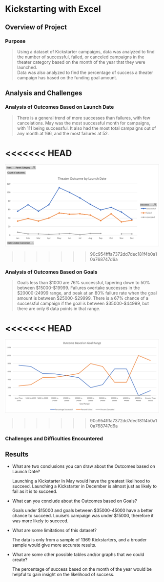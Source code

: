 # Kickstarting with Excel

## Overview of Project

### Purpose

>   Using a dataset of Kickstarter campaigns, data was analyzed to find the
>   number of successful, failed, or canceled campaigns in the theater category
>   based on the month of the year that they were launched.  
>   Data was also analyzed to find the percentage of success a theater campaign
>   has based on the funding goal amount.

## Analysis and Challenges

### Analysis of Outcomes Based on Launch Date

>   There is a general trend of more successes than failures, with few
>   cancelations. May was the most successful month for campaigns, with 111
>   being successful. It also had the most total campaigns out of any month at
>   166, and the most failures at 52.

<<<<<<< HEAD
=======
![Outcome vs Launch chart](https://github.com/Hojo0210/Kickstarter-Analysis/blob/main/Theater_Outcomes_vs_Launch.png)

>>>>>>> 90c954fffa7372dd7dec181f4b0a10a768747d6a
### Analysis of Outcomes Based on Goals

>   Goals less than \$1000 are 76% successful, tapering down to 50% between
>   \$15000-\$19999. Failures overtake successes in the \$20000-24999 range, and
>   peak at an 80% failure rate when the goal amount is between \$25000-\$29999.
>   There is a 67% chance of a successful campaign if the goal is between
>   \$35000-\$44999, but there are only 6 data points in that range.

<<<<<<< HEAD
=======
![Outcome vs Goals Chart](https://github.com/Hojo0210/Kickstarter-Analysis/blob/main/Outcomes_vs_Goals.png)

>>>>>>> 90c954fffa7372dd7dec181f4b0a10a768747d6a
### Challenges and Difficulties Encountered

## Results

-   What are two conclusions you can draw about the Outcomes based on Launch
    Date?

    Launching a Kickstarter In May would have the greatest likelihood to
    succeed. Launching a Kickstarter in December is almost just as likely to
    fail as it is to succeed.

-   What can you conclude about the Outcomes based on Goals?

    Goals under \$15000 and goals between \$35000-45000 have a better chance to
    succeed. Louise’s campaign was under \$15000, therefore it was more likely
    to succeed.

-   What are some limitations of this dataset?

    The data is only from a sample of 1369 Kickstarters, and a broader sample
    would give more accurate results.

-   What are some other possible tables and/or graphs that we could create?

    The percentage of success based on the month of the year would be helpful to
    gain insight on the likelihood of success.

# 
